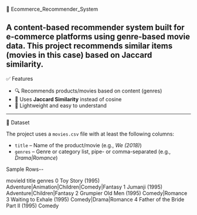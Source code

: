 🛒 Ecommerce_Recommender_System

A content-based recommender system
built for e-commerce platforms using genre-based movie data. 
This project recommends similar items (movies in this case) based on Jaccard similarity.
---

 ✅ Features

- 🔍 Recommends products/movies based on content (genres)
- 🧠 Uses **Jaccard Similarity** instead of cosine
- 🚀 Lightweight and easy to understand

---

📁 Dataset

The project uses a `movies.csv` file with at least the following columns:

- `title` – Name of the product/movie (e.g., *We (2018)*)
- `genres` – Genre or category list, pipe- or comma-separated (e.g., *Drama|Romance*)

Sample Rows--

movieId	  title	                              genres
0	        Toy Story (1995)      	           Adventure|Animation|Children|Comedy|Fantasy
1	      	Jumanji (1995)         	            Adventure|Children|Fantasy
2	      	Grumpier Old Men (1995)	            Comedy|Romance
3	      	Waiting to Exhale (1995)	          Comedy|Drama|Romance
4	      	Father of the Bride Part II (1995)	Comedy
